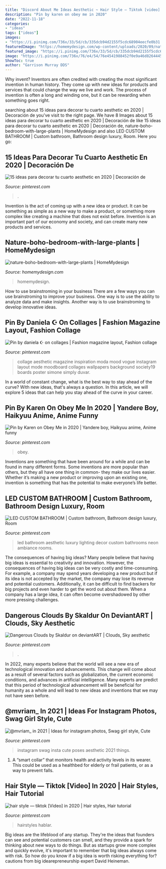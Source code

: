 ```yaml
---
title: "Discord About Me Ideas Aesthetic ~ Hair Style — Tiktok [video] In 2020"
description: "Pin by karen on obey me in 2020"
date: "2022-11-18"
categories:
- "ideas"
tags: ["ideas"]
images:
- "https://i.pinimg.com/736x/33/5d/cb/335dcb94d2155f5cdc68904eecfe0b31.jpg"
featuredImage: "https://homemydesign.com/wp-content/uploads/2020/09/nature-boho-bedroom-with-large-plants.jpg"
featured_image: "https://i.pinimg.com/736x/33/5d/cb/335dcb94d2155f5cdc68904eecfe0b31.jpg"
image: "https://i.pinimg.com/736x/76/e4/54/76e4541988452f0e9a46d8264445efc4--weather-clouds.jpg"
ShowToc: true
author: "Garrison Murray DDS"
---
```



Why invent?
Inventors are often credited with creating the most significant invention in human history. They come up with new ideas for products and services that could change the way we live and work. The process of invention is often a long and winding one, but it can be rewarding when something goes right.

	

		
searching about 15 ideas para decorar tu cuarto aesthetic en 2020 | Decoración de you've visit to the right page. We have 8 Images about 15 ideas para decorar tu cuarto aesthetic en 2020 | Decoración de like 15 ideas para decorar tu cuarto aesthetic en 2020 | Decoración de, nature-boho-bedroom-with-large-plants | HomeMydesign and also LED CUSTOM BATHROOM | Custom bathroom, Bathroom design luxury, Room. Here you go:
		
    
## 15 Ideas Para Decorar Tu Cuarto Aesthetic En 2020 | Decoración De

<img loading=lazy src="https://i.pinimg.com/736x/6a/5f/1c/6a5f1c7b610eec6372359ceb4e8c93bd.jpg" onerror="this.onerror=null;this.src='https://tse4.mm.bing.net/th?id=OIP.rkzh-ilJne6-X5v012UMDwHaJ3&amp;pid=15.1';" alt="15 ideas para decorar tu cuarto aesthetic en 2020 | Decoración de">

_Source: pinterest.com_

>. 

	

Invention is the act of coming up with a new idea or product. It can be something as simple as a new way to make a product, or something more complex like creating a machine that does not exist before. Invention is an important part of our economy and society, and can create many new products and services.

    
## Nature-boho-bedroom-with-large-plants | HomeMydesign

<img loading=lazy src="https://homemydesign.com/wp-content/uploads/2020/09/nature-boho-bedroom-with-large-plants.jpg" onerror="this.onerror=null;this.src='https://tse3.mm.bing.net/th?id=OIP.1bHFnanCGAKqJIMksj4qMwHaLH&amp;pid=15.1';" alt="nature-boho-bedroom-with-large-plants | HomeMydesign">

_Source: homemydesign.com_

>homemydesign. 

	

How to use brainstroming in your business
There are a few ways you can use brainstroming to improve your business. One way is to use the ability to analyze data and make insights. Another way is to use brainstroming to develop innovative ideas.

    
## Pin By Daniela ☪ On Collages | Fashion Magazine Layout, Fashion Collage

<img loading=lazy src="https://i.pinimg.com/736x/33/5d/cb/335dcb94d2155f5cdc68904eecfe0b31.jpg" onerror="this.onerror=null;this.src='https://tse3.mm.bing.net/th?id=OIP.za5KlWhoIJXyLSX4dxZIpwHaNL&amp;pid=15.1';" alt="Pin by daniela ☪ on collages | Fashion magazine layout, Fashion collage">

_Source: pinterest.com_

>collage aesthetic magazine inspiration moda mood vogue instagram layout mode moodboard collages wallpapers background society19 boards poster simone simply duvar. 

	

In a world of constant change, what is the best way to stay ahead of the curve? With new ideas, that's always a question. In this article, we will explore 5 ideas that can help you stay ahead of the curve in your career.

    
## Pin By Karen On Obey Me In 2020 | Yandere Boy, Haikyuu Anime, Anime Funny

<img loading=lazy src="https://i.pinimg.com/736x/eb/c3/96/ebc396ec25c98e63280494e4786bd138.jpg" onerror="this.onerror=null;this.src='https://tse4.mm.bing.net/th?id=OIP.QeWd089tyOPy1hOpGozUagHaHQ&amp;pid=15.1';" alt="Pin by Karen on Obey Me in 2020 | Yandere boy, Haikyuu anime, Anime funny">

_Source: pinterest.com_

>obey. 

	

Inventions are something that have been around for a while and can be found in many different forms. Some inventions are more popular than others, but they all have one thing in common- they make our lives easier. Whether it’s making a new product or improving upon an existing one, invention is something that has the potential to make everyone’s life better.

    
## LED CUSTOM BATHROOM | Custom Bathroom, Bathroom Design Luxury, Room

<img loading=lazy src="https://i.pinimg.com/736x/09/f1/96/09f19635e95fe7565ff139a59298b9d9.jpg" onerror="this.onerror=null;this.src='https://tse3.mm.bing.net/th?id=OIP.HsOvVjv7dY_ajwDXOAk1FAHaJ3&amp;pid=15.1';" alt="LED CUSTOM BATHROOM | Custom bathroom, Bathroom design luxury, Room">

_Source: pinterest.com_

>led bathroom aesthetic luxury lighting decor custom bathrooms neon ambiance rooms. 

	

The consequences of having big ideas?
Many people believe that having big ideas is essential to creativity and innovation. However, the consequences of having big ideas can be very costly and time-consuming. For example, a company may spend years developing a new product but if its idea is not accepted by the market, the company may lose its revenue and potential customers. Additionally, it can be difficult to find backers for big projects and even harder to get the word out about them. When a company has a large idea, it can often become overshadowed by other more pressing challenges.

    
## Dangerous Clouds By Skaldur On DeviantART | Clouds, Sky Aesthetic

<img loading=lazy src="https://i.pinimg.com/736x/76/e4/54/76e4541988452f0e9a46d8264445efc4--weather-clouds.jpg" onerror="this.onerror=null;this.src='https://tse4.mm.bing.net/th?id=OIP.klVTJPvecPwOEZpuIbGwcAHaLH&amp;pid=15.1';" alt="Dangerous Clouds by Skaldur on deviantART | Clouds, Sky aesthetic">

_Source: pinterest.com_

>. 

	

In 2022, many experts believe that the world will see a new era of technological innovation and advancements. This change will come about as a result of several factors such as globalization, the current economic conditions, and advances in artificial intelligence. Many experts are predict that this period of technological advancement will be beneficial for humanity as a whole and will lead to new ideas and inventions that we may not have seen before.

    
## @mvriam_ In 2021 | Ideas For Instagram Photos, Swag Girl Style, Cute

<img loading=lazy src="https://i.pinimg.com/736x/dc/0a/c3/dc0ac38e8bd277ebdbfcd8845fdb673f.jpg" onerror="this.onerror=null;this.src='https://tse2.mm.bing.net/th?id=OIP.-DYDAsifZS_m7HHs8-g1vwHaNK&amp;pid=15.1';" alt="@mvriam_ in 2021 | Ideas for instagram photos, Swag girl style, Cute">

_Source: pinterest.com_

>instagram swag insta cute poses aesthetic 2021 things. 

	

1. A “smart collar” that monitors health and activity levels in its wearer. This could be used as a healthbed for elderly or frail patients, or as a way to prevent falls. 

    
## Hair Style — Tiktok [Video] In 2020 | Hair Styles, Hair Tutorial

<img loading=lazy src="https://i.pinimg.com/736x/90/b2/04/90b2047ebc12e6b0e0a292bc576e028a.jpg" onerror="this.onerror=null;this.src='https://tse3.mm.bing.net/th?id=OIP.ceSLjytqC44Qtkms5Ht3xwHaNK&amp;pid=15.1';" alt="hair style — tiktok [Video] in 2020 | Hair styles, Hair tutorial">

_Source: pinterest.com_

>hairstyles hablar. 

	

Big ideas are the lifeblood of any startup. They're the ideas that founders can see and potential customers can smell, and they provide a spark for thinking about new ways to do things. But as startups grow more complex and quickly evolve, it's important to remember that big ideas always come with risk. So how do you know if a big idea is worth risking everything for? cautions from big idearepreneurship expert David Heineman.

